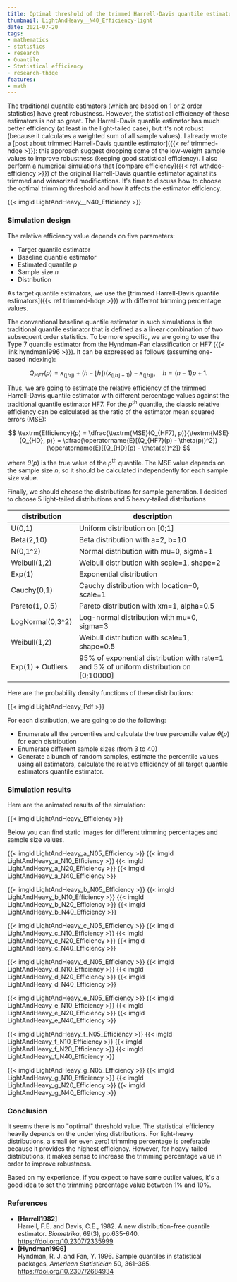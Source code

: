 ```yaml
---
title: Optimal threshold of the trimmed Harrell-Davis quantile estimator
thumbnail: LightAndHeavy__N40_Efficiency-light
date: 2021-07-20
tags:
- mathematics
- statistics
- research
- Quantile
- Statistical efficiency
- research-thdqe
features:
- math
---
```


The traditional quantile estimators (which are based on 1 or 2 order statistics) have great robustness.
However, the statistical efficiency of these estimators is not so great.
The Harrell-Davis quantile estimator has much better efficiency (at least in the light-tailed case),
  but it's not robust (because it calculates a weighted sum of all sample values).
I already wrote a [post about trimmed Harrell-Davis quantile estimator]({{< ref trimmed-hdqe >}}):
  this approach suggest dropping some of the low-weight sample values to improve robustness
  (keeping good statistical efficiency).
I also perform a numerical simulations that [compare efficiency]({{< ref wthdqe-efficiency >}})
  of the original Harrell-Davis quantile estimator against its trimmed and winsorized modifications.
It's time to discuss how to choose the optimal trimming threshold
  and how it affects the estimator efficiency.

{{< imgld LightAndHeavy__N40_Efficiency >}}

<!--more-->

### Simulation design

The relative efficiency value depends on five parameters:

* Target quantile estimator
* Baseline quantile estimator
* Estimated quantile $p$
* Sample size $n$
* Distribution

As target quantile estimators, we use the [trimmed Harrell-Davis quantile estimators]({{< ref trimmed-hdqe >}})
  with different trimming percentage values.

The conventional baseline quantile estimator in such simulations is
  the traditional quantile estimator that is defined as
  a linear combination of two subsequent order statistics.
To be more specific, we are going to use the Type 7 quantile estimator from the Hyndman-Fan classification or
  HF7 ({{< link hyndman1996 >}}).
It can be expressed as follows (assuming one-based indexing):

$$
Q_{HF7}(p) = x_{(\lfloor h \rfloor)}+(h-\lfloor h \rfloor)(x_{(\lfloor h \rfloor+1)})-x_{(\lfloor h \rfloor)},\quad
h = (n-1)p+1.
$$

Thus, we are going to estimate the relative efficiency of
  the trimmed Harrell-Davis quantile estimator with different percentage values against
  the traditional quantile estimator HF7.
For the $p^\textrm{th}$ quantile, the classic relative efficiency can be calculated
  as the ratio of the estimator mean squared errors ($\textrm{MSE}$):

$$
\textrm{Efficiency}(p) =
\dfrac{\textrm{MSE}(Q_{HF7}, p)}{\textrm{MSE}(Q_{HD}, p)} =
\dfrac{\operatorname{E}[(Q_{HF7}(p) - \theta(p))^2]}{\operatorname{E}[(Q_{HD}(p) - \theta(p))^2]}
$$

where $\theta(p)$ is the true value of the $p^\textrm{th}$ quantile.
The $\textrm{MSE}$ value depends on the sample size $n$, so it should be calculated independently for
  each sample size value.

Finally, we should choose the distributions for sample generation.
I decided to choose 5 light-tailed distributions and 5 heavy-tailed distributions

| distribution      | description                                                                             |
| ----------------- | --------------------------------------------------------------------------------------- |
| U(0,1)            | Uniform distribution on [0;1]                                                           |
| Beta(2,10)        | Beta distribution with a=2, b=10                                                        |
| N(0,1^2)          | Normal distribution with mu=0, sigma=1                                                  |
| Weibull(1,2)      | Weibull distribution with scale=1, shape=2                                              |
| Exp(1)            | Exponential distribution                                                                |
| Cauchy(0,1)       | Cauchy distribution with location=0, scale=1                                            |
| Pareto(1, 0.5)    | Pareto distribution with xm=1, alpha=0.5                                                |
| LogNormal(0,3^2)  | Log-normal distribution with mu=0, sigma=3                                              |
| Weibull(1,2)      | Weibull distribution with scale=1, shape=0.5                                            |
| Exp(1) + Outliers | 95% of exponential distribution with rate=1 and 5% of uniform distribution on [0;10000] |

Here are the probability density functions of these distributions:

{{< imgld LightAndHeavy_Pdf >}}

For each distribution, we are going to do the following:

* Enumerate all the percentiles and calculate the true percentile value $\theta(p)$ for each distribution
* Enumerate different sample sizes (from 3 to 40)
* Generate a bunch of random samples,
    estimate the percentile values using all estimators,
    calculate the relative efficiency of all target quantile estimators quantile estimator.

### Simulation results

Here are the animated results of the simulation:

{{< imgld LightAndHeavy_Efficiency >}}

Below you can find static images for different trimming percentages and sample size values.

{{< imgld LightAndHeavy_a_N05_Efficiency >}}
{{< imgld LightAndHeavy_a_N10_Efficiency >}}
{{< imgld LightAndHeavy_a_N20_Efficiency >}}
{{< imgld LightAndHeavy_a_N40_Efficiency >}}

{{< imgld LightAndHeavy_b_N05_Efficiency >}}
{{< imgld LightAndHeavy_b_N10_Efficiency >}}
{{< imgld LightAndHeavy_b_N20_Efficiency >}}
{{< imgld LightAndHeavy_b_N40_Efficiency >}}

{{< imgld LightAndHeavy_c_N05_Efficiency >}}
{{< imgld LightAndHeavy_c_N10_Efficiency >}}
{{< imgld LightAndHeavy_c_N20_Efficiency >}}
{{< imgld LightAndHeavy_c_N40_Efficiency >}}

{{< imgld LightAndHeavy_d_N05_Efficiency >}}
{{< imgld LightAndHeavy_d_N10_Efficiency >}}
{{< imgld LightAndHeavy_d_N20_Efficiency >}}
{{< imgld LightAndHeavy_d_N40_Efficiency >}}

{{< imgld LightAndHeavy_e_N05_Efficiency >}}
{{< imgld LightAndHeavy_e_N10_Efficiency >}}
{{< imgld LightAndHeavy_e_N20_Efficiency >}}
{{< imgld LightAndHeavy_e_N40_Efficiency >}}

{{< imgld LightAndHeavy_f_N05_Efficiency >}}
{{< imgld LightAndHeavy_f_N10_Efficiency >}}
{{< imgld LightAndHeavy_f_N20_Efficiency >}}
{{< imgld LightAndHeavy_f_N40_Efficiency >}}

{{< imgld LightAndHeavy_g_N05_Efficiency >}}
{{< imgld LightAndHeavy_g_N10_Efficiency >}}
{{< imgld LightAndHeavy_g_N20_Efficiency >}}
{{< imgld LightAndHeavy_g_N40_Efficiency >}}

### Conclusion

It seems there is no "optimal" threshold value.
The statistical efficiency heavily depends on the underlying distributions.
For light-heavy distributions, a small (or even zero) trimming percentage
  is preferable because it provides the highest efficiency.
However, for heavy-tailed distributions, it makes sense to increase the trimming percentage value
  in order to improve robustness.

Based on my experience, if you expect to have some outlier values, it's a good idea to set the trimming percentage value
  between 1% and 10%.

### References

* <b id=Harrell1982>[Harrell1982]</b>  
  Harrell, F.E. and Davis, C.E., 1982. A new distribution-free quantile estimator.
  *Biometrika*, 69(3), pp.635-640.  
  https://doi.org/10.2307/2335999 
* <b id="Hyndman1996">[Hyndman1996]</b>  
  Hyndman, R. J. and Fan, Y. 1996. Sample quantiles in statistical packages, *American Statistician* 50, 361–365.  
  https://doi.org/10.2307/2684934
